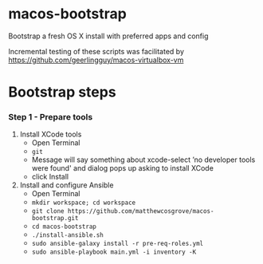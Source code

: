# macos-bootstrap

Bootstrap a fresh OS X install with preferred apps and config

Incremental testing of these scripts was facilitated by https://github.com/geerlingguy/macos-virtualbox-vm

# Bootstrap steps

### Step 1 - Prepare tools

1. Install XCode tools
    - Open Terminal
    - `git`
    - Message will say something about xcode-select ’no developer tools were found' and dialog pops up asking to install XCode 
    - click Install
1. Install and configure Ansible
    - Open Terminal
    - `mkdir workspace; cd workspace`
    - `git clone https://github.com/matthewcosgrove/macos-bootstrap.git` 
    - `cd macos-bootstrap`
    - `./install-ansible.sh`
    - `sudo ansible-galaxy install -r pre-req-roles.yml`
    - `sudo ansible-playbook main.yml -i inventory -K`
